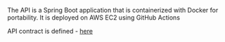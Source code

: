 The API is a Spring Boot application that is containerized with Docker for portability. It is deployed on AWS EC2 using GitHub Actions

API contract is defined - [here](src/main/resources/static/openapi.yaml)